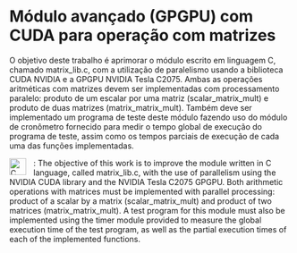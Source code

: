 # Módulo avançado (GPGPU) com CUDA para operação com matrizes

O objetivo deste trabalho é aprimorar o módulo escrito em linguagem C, chamado matrix_lib.c, com a utilização de paralelismo usando a biblioteca CUDA NVIDIA e a GPGPU NVIDIA Tesla C2075. Ambas as operações aritméticas com matrizes devem ser implementadas com processamento paralelo: produto de um escalar por uma matriz (scalar_matrix_mult) e produto de duas matrizes (matrix_matrix_mult). Também deve ser implementado um programa de teste deste módulo fazendo uso do módulo de cronômetro fornecido para medir o tempo global de execução do programa de teste, assim como os tempos parciais de execução de cada uma das funções implementadas.


<img align="left" alt="C" width="30px" style="padding-right:10px;"  src="https://user-images.githubusercontent.com/38985296/214684826-4f12a1ab-230d-4e46-adcb-ba1dc38ead88.png" /> 
: The objective of this work is to improve the module written in C language, called matrix_lib.c, with the use of parallelism using the NVIDIA CUDA library and the NVIDIA Tesla C2075 GPGPU. Both arithmetic operations with matrices must be implemented with parallel processing: product of a scalar by a matrix (scalar_matrix_mult) and product of two matrices (matrix_matrix_mult). A test program for this module must also be implemented using the timer module provided to measure the global execution time of the test program, as well as the partial execution times of each of the implemented functions.
